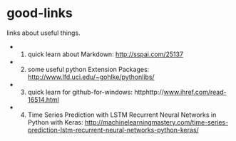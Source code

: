 # good-links
links about useful things.

* 1. quick learn about Markdown: http://sspai.com/25137
* 2. some useful python Extension Packages: http://www.lfd.uci.edu/~gohlke/pythonlibs/
* 3. quick learn for github-for-windows: httphttp://www.ihref.com/read-16514.html
* 4. Time Series Prediction with LSTM Recurrent Neural Networks in Python with Keras: http://machinelearningmastery.com/time-series-prediction-lstm-recurrent-neural-networks-python-keras/
